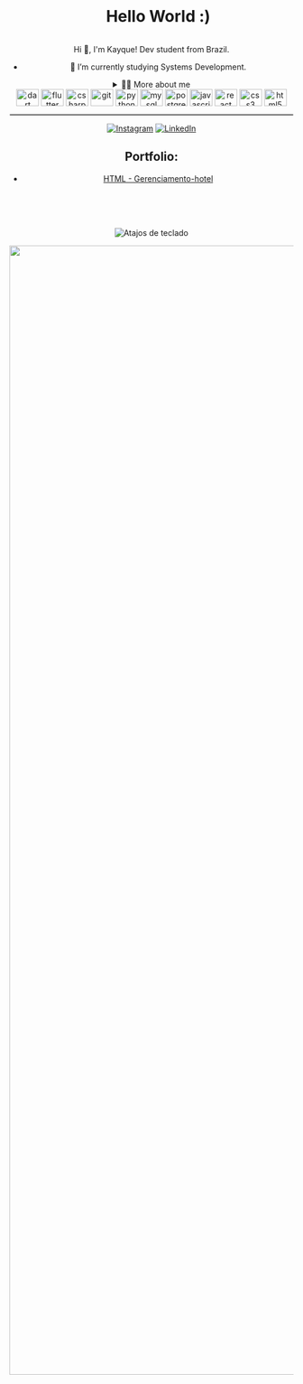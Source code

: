
<!--título-->
<div align="center">
<div id="user-content-toc">
  <ul align="center">
    <summary><h1 style="display: inline-block">Hello World :)</h1></summary>
</div>

<!-- Presentation -->
<p>
  Hi 👋, I'm Kayque! Dev student from Brazil.

  - 🌱 I’m currently studying Systems Development.

</p>

<!-- Dropdown -->
<details>
  <summary>👨‍💻 More about me</summary>

  - 💬 I am 25 years old, currently living in Brazil. I have basic in English and have experience with C, C++, Dart, Flutter, SQL, Python, Java, Html, CSS, JavaScript.

  - ⚡ I enjoy reading, whether it's a good book, as well as watching movies and playing games! I believe that our personal interests contribute to a more refined perception of things and problem-solving. 
</details>

<div align="center">

<!-- Icones de linguagens que uso-->

<img align="center" alt="dart" height="30" width="40" src="https://cdn.jsdelivr.net/gh/devicons/devicon/icons/dart/dart-original.svg">
<img align="center" alt="flutter" height="30" width="40" src="https://avatars.githubusercontent.com/u/14101776?s=200&v=4">
<img align="center" alt="csharp" height="30" width="40" src="https://cdn.jsdelivr.net/gh/devicons/devicon/icons/csharp/csharp-original.svg">
<!--<img align="center" alt="java" height="30" width="40" src="https://cdn.jsdelivr.net/gh/devicons/devicon/icons/java/java-original.svg">-->

<img align="center" alt="git" height="30" width="40" src="https://user-images.githubusercontent.com/80909206/186494829-db2a58f3-d3d7-412d-a7f1-400a7d81ab20.svg">
<img align="center" alt="python" height="30" width="40" src="https://user-images.githubusercontent.com/80909206/186495285-770a1202-0cc8-4726-b377-3e2981873d63.svg">

<img align="center" alt="mysql" height="30" width="40" src="https://user-images.githubusercontent.com/80909206/186498196-1fb3b748-a9ef-4818-8de0-f087b55071ed.svg">
<img align="center" alt="postgresql" height="30" width="40" src="https://user-images.githubusercontent.com/80909206/186498359-9c374046-fca6-40ae-bc4b-59bdad8421e7.svg">

<img align="center" alt="javascript" height="30" width="40" src="https://user-images.githubusercontent.com/80909206/186494330-1c20bbba-139a-4c54-82a1-16723a2de72e.svg">
<img align="center" alt="react" height="30" width="40" src="https://user-images.githubusercontent.com/80909206/186494442-01637a20-4007-4121-8097-e39f6fb06948.svg">
<img align="center" alt="css3" height="30" width="40" src="https://user-images.githubusercontent.com/80909206/186494537-9702c644-e320-40aa-b774-42628b2bd0f2.svg">
<img align="center" alt="html5" height="30" width="40" src="https://user-images.githubusercontent.com/80909206/186494635-943aec22-d0ec-4088-af90-62bcd6e9f974.svg">

</div>

<hr style="border: 1px solid #ccc;" />

<!-- Links -->
[![Instagram](https://img.shields.io/badge/Instagram-E4405F?style=for-the-badge&logo=instagram&logoColor=white)](https://www.instagram.com/kayquek16/)
[![LinkedIn](https://img.shields.io/badge/LinkedIn-0077B5?style=for-the-badge&logo=linkedin&logoColor=white)](https://www.linkedin.com/in/kayque-augusto-921231186/)



<!-- Portfolio -->
## Portfolio:
- [HTML -  Gerenciamento-hotel](https://github.com/KayqueAugusto/Hotel-html)
<br>
<br>
<br>

<!-- GIF -->
![Atajos de teclado](https://github.com/user-attachments/assets/6b865f0d-349d-4c8e-aa9d-b0e362c1e364) 
<div align="center">
<img src="[https://github.com/user-attachments/assets/6b865f0d-349d-4c8e-aa9d-b0e362c1e364" width="2000" />
</div>

</div>
